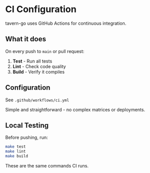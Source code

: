 # CI Configuration

tavern-go uses GitHub Actions for continuous integration.

## What it does

On every push to `main` or pull request:

1. **Test** - Run all tests
2. **Lint** - Check code quality
3. **Build** - Verify it compiles

## Configuration

See `.github/workflows/ci.yml`

Simple and straightforward - no complex matrices or deployments.

## Local Testing

Before pushing, run:

```bash
make test
make lint
make build
```

These are the same commands CI runs.

